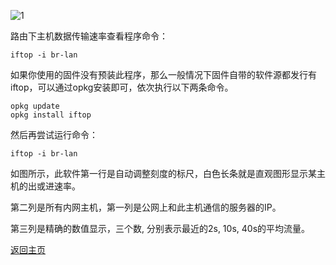 ![1](https://user-images.githubusercontent.com/73426989/150641844-182e6054-b757-457a-b6a8-73a40151519b.jpg)           

路由下主机数据传输速率查看程序命令： 

```
iftop -i br-lan
```

如果你使用的固件没有预装此程序，那么一般情况下固件自带的软件源都发行有iftop，可以通过opkg安装即可，依次执行以下两条命令。           
```
opkg update
opkg install iftop
```

然后再尝试运行命令：     
```
iftop -i br-lan
```

如图所示，此软件第一行是自动调整刻度的标尺，白色长条就是直观图形显示某主机的出或进速率。          

第二列是所有内网主机，第一列是公网上和此主机通信的服务器的IP。               

第三列是精确的数值显示，三个数, 分别表示最近的2s, 10s, 40s的平均流量。             


[返回主页](https://boduoyejieyi666.github.io/whonolikeboduoyejieyi/)           


